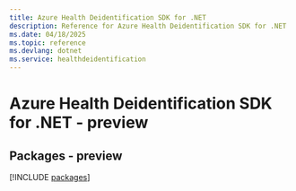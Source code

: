 ```yaml
---
title: Azure Health Deidentification SDK for .NET
description: Reference for Azure Health Deidentification SDK for .NET
ms.date: 04/18/2025
ms.topic: reference
ms.devlang: dotnet
ms.service: healthdeidentification
---
```

# Azure Health Deidentification SDK for .NET - preview
## Packages - preview
[!INCLUDE [packages](health-deidentification-index.md)]